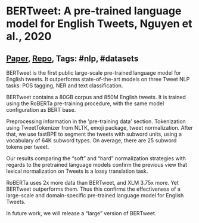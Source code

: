 # BERTweet: A pre-trained language model for English Tweets, Nguyen et al., 2020

## [Paper](https://arxiv.org/abs/2005.10200), [Repo](https://github.com/VinAIResearch/BERTweet), Tags: \#nlp, \#datasets

BERTweet is the first public large-scale pre-trained language model for English tweets. It outperforms state-of-the-art models on three Tweet NLP tasks: POS tagging, NER and text classification.

BERTweet contains a 80GB corpus and 850M English tweets. It is trained using the RoBERTa pre-training procedure, with the same model configuration as BERT base.

Preprocessing information in the 'pre-training data' section. Tokenization using TweetTokenizer from NLTK, emoji package, tweet normalization. After that, we use fastBPE to segment the tweets with subword units, using a vocabulary of 64K subword types. On average, there are 25 subword tokens per tweet.

Our results comparing the “soft” and “hard” normalization strategies with regards to the pretrained language models confirm the previous view that lexical normalization on Tweets is a lossy translation task.

RoBERTa uses 2x more data than BERTweet, and XLM 3.75x more. Yet BERTweet outperforms them. Thus this confirms the effectiveness of a large-scale and domain-specific pre-trained language model for English Tweets.

In future work, we will release a “large” version of BERTweet.
